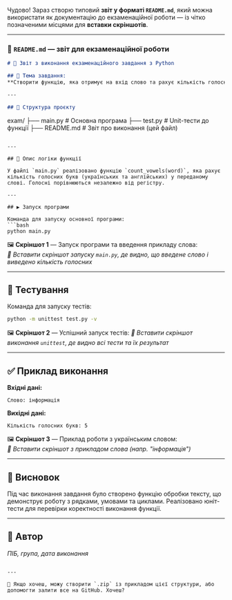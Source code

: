 Чудово! Зараз створю типовий **звіт у форматі `README.md`**, який можна використати як документацію до екзаменаційної роботи — із чітко позначеними місцями для **вставки скріншотів**.

---

### 📄 `README.md` — звіт для екзаменаційної роботи

```markdown
# 📘 Звіт з виконання екзаменаційного завдання з Python

## 📌 Тема завдання:
**Створити функцію, яка отримує на вхід слово та рахує кількість голосних букв.**

---

## 📁 Структура проєкту

```
exam/
├── main.py      # Основна програма
├── test.py      # Unit-тести до функції
├── README.md    # Звіт про виконання (цей файл)
```

---

## 🧠 Опис логіки функції

У файлі `main.py` реалізовано функцію `count_vowels(word)`, яка рахує кількість голосних букв (українських та англійських) у переданому слові. Голосні порівнюються незалежно від регістру.

---

## ▶️ Запуск програми

Команда для запуску основної програми:
```bash
python main.py
```

🖼️ **Скріншот 1** — Запуск програми та введення прикладу слова:  
_📌 Вставити скріншот запуску `main.py`, де видно, що введене слово і виведено кількість голосних_

---

## 🧪 Тестування

Команда для запуску тестів:
```bash
python -m unittest test.py -v
```

🖼️ **Скріншот 2** — Успішний запуск тестів:
_📌 Вставити скріншот виконання `unittest`, де видно всі тести та їх результат_

---

## ✅ Приклад виконання

**Вхідні дані:**  
```
Слово: інформація
```

**Вихідні дані:**  
```
Кількість голосних букв: 5
```

🖼️ **Скріншот 3** — Приклад роботи з українським словом:  
_📌 Вставити скріншот з прикладом слова (напр. "інформація")_

---

## 📌 Висновок

Під час виконання завдання було створено функцію обробки тексту, що демонструє роботу з рядками, умовами та циклами. Реалізовано юніт-тести для перевірки коректності виконання функції.

---

## 🔗 Автор
_ПІБ, група, дата виконання_
```

---

📎 Якщо хочеш, можу створити `.zip` із прикладом цієї структури, або допомогти залити все на GitHub. Хочеш?
